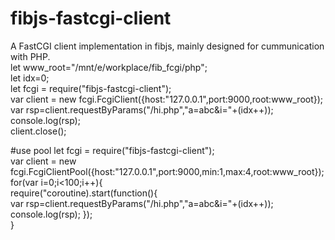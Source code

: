 # fibjs-fastcgi-client

A FastCGI client implementation in fibjs, mainly designed for cummunication with PHP.  
let www_root="/mnt/e/workplace/fib_fcgi/php";  
let idx=0;  
let fcgi = require("fibjs-fastcgi-client");  
var client = new fcgi.FcgiClient({host:"127.0.0.1",port:9000,root:www_root});  
var rsp=client.requestByParams("/hi.php","a=abc&i="+(idx++));  
console.log(rsp);  
client.close();


#use pool
let fcgi = require("fibjs-fastcgi-client");  
var client = new fcgi.FcgiClientPool({host:"127.0.0.1",port:9000,min:1,max:4,root:www_root});  
for(var i=0;i<100;i++){  
    require("coroutine).start(function(){  
      var rsp=client.requestByParams("/hi.php","a=abc&i="+(idx++));  
      console.log(rsp);
    });  
}  
